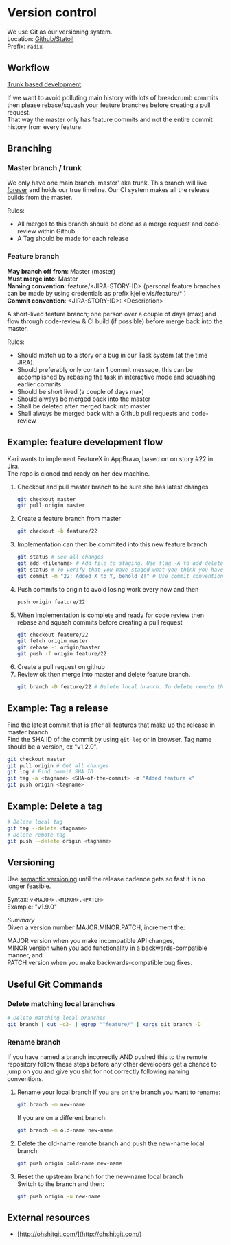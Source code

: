 # Version control

We use Git as our versioning system.  
Location: [Github/Statoil](https://github.com/statoil)  
Prefix: `radix-`

## Workflow
[Trunk based development](https://trunkbaseddevelopment.com/)

If we want to avoid polluting main history with lots of breadcrumb commits then please rebase/squash your feature branches before creating a pull request.  
That way the master only has feature commits and not the entire commit history from every feature.

## Branching

### Master branch / trunk

We only have one main branch 'master' aka trunk. This branch will live [forever](https://www.youtube.com/watch?v=Gf1WT8VEZxk) and holds
our true timeline. Our CI system makes all the release builds from the master.

Rules:

* All merges to this branch should be done as a merge request and code-review within Github
* A Tag should be made for each release

### Feature branch
__May branch off from__: Master (master)  
__Must merge into__: Master  
__Naming convention__: feature/&lt;JIRA-STORY-ID&gt; (personal feature branches can be made by using credentials as prefix kjellelvis/feature/* )  
__Commit convention__: &lt;JIRA-STORY-ID&gt;: &lt;Description&gt;

A short-lived feature branch; one person over a couple of days (max) and flow through code-review & CI build (if possible) before merge back into the master.

Rules:
* Should match up to a story or a bug in our Task system (at the time JIRA).
* Should preferably only contain 1 commit message, this can be accomplished by rebasing the task in interactive mode and squashing earlier commits
* Should be short lived (a couple of days max)
* Should always be merged back into the master
* Shall be deleted after merged back into master
* Shall always be merged back with a Github pull requests and code-review

## Example: feature development flow

Kari wants to implement FeatureX in AppBravo, based on on story #22 in Jira.  
The repo is cloned and ready on her dev machine.

1. Checkout and pull master branch to be sure she has latest changes  
    ```bash
    git checkout master
    git pull origin master
    ```
1. Create a feature branch from master  
   ```bash
   git checkout -b feature/22
   ```
1. Implementation can then be commited into this new feature branch
   ```bash
   git status # See all changes
   git add <filename> # Add file to staging. Use flag -A to add deleted files.
   git status # To verify that you have staged what you think you have staged
   git commit -m "22: Added X to Y, behold Z!" # Use commit convention
   ```
1. Push commits to origin to avoid losing work every now and then
   ```bash
   push origin feature/22
   ```
1. When implementation is complete and ready for code review then rebase and squash commits before creating a pull request
   ```bash
   git checkout feature/22
   git fetch origin master
   git rebase -i origin/master
   git push -f origin feature/22
   ```
1. Create a pull request on github
1. Review ok then merge into master and delete feature branch.  
   ```bash
   git branch -D feature/22 # Delete local branch. To delete remote then just push the delete button as part of the pull request dialog.
   ```

## Example: Tag a release

Find the latest commit that is after all features that make up the release in master branch.  
Find the SHA ID of the commit by using `git log` or in browser.
Tag name should be a version, ex "v1.2.0".
```bash
git checkout master
git pull origin # Get all changes
git log # Find commit SHA ID
git tag -a <tagname> <SHA-of-the-commit> -m "Added feature x"
git push origin <tagname>
```

## Example: Delete a tag
```bash
# Delete local tag
git tag --delete <tagname>
# Delete remote tag
git push --delete origin <tagname>
```

## Versioning
Use [semantic versioning](https://semver.org/) until the release cadence gets so fast it is no longer feasible.  

Syntax: `v<MAJOR>.<MINOR>.<PATCH>`  
Example: "v1.9.0"

_Summary_  
Given a version number MAJOR.MINOR.PATCH, increment the:  

MAJOR version when you make incompatible API changes,  
MINOR version when you add functionality in a backwards-compatible manner, and  
PATCH version when you make backwards-compatible bug fixes.  



## Useful Git Commands

### Delete matching local branches
```bash
# Delete matching local branches
git branch | cut -c3- | egrep "^feature/" | xargs git branch -D  
```

### Rename branch
If you have named a branch incorrectly AND pushed this to the remote repository follow these steps before any other developers get a chance to jump on you and give you shit for not correctly following naming conventions.

1. Rename your local branch
   If you are on the branch you want to rename:
   ```bash
   git branch -m new-name
   ```  
   
   If you are on a different branch:
   ```bash
   git branch -m old-name new-name
   ```
2. Delete the old-name remote branch and push the new-name local branch
   ```bash
   git push origin :old-name new-name
   ```
3. Reset the upstream branch for the new-name local branch  
   Switch to the branch and then:
   ```bash
   git push origin -u new-name
   ```  
   
## External resources
* [http://ohshitgit.com/](http://ohshitgit.com/)
